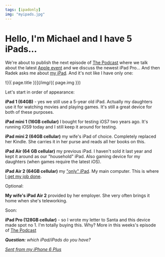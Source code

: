```yaml
---
tags: [ipadonly]
img: "myipads.jpg"
---
```


# Hello, I'm Michael and I have 5 iPads...

We're about to publish the next episode of [The Podcast][tp] where we talk about the latest [Apple event](/ipadpro) and we discuss the newest iPad Pro... And then Radek asks me about [my iPad][io]. And it's not like I have only one:

<!--More-->

![{{ page.title }}](/img/{{ page.img }})

Let's start in order of appearance:

**iPad 1 (64GB)** - yes we still use a 5-year old iPad. Actually my daughters use it for watching movies and playing games. It's still a great device for both of these purposes. 

**iPad mini 1 (16GB cellular)** I bought for testing iOS7 two years ago. It's running iOS9 today and I still keep it around for testing.

**iPad mini 2 (64GB cellular)** my wife's iPad of choice. Completely replaced her Kindle. She carries it in her purse and reads all her books on this. 

**iPad Air (64 GB cellular)** my previous iPad. I haven't sold it last year and kept it around as our "household" iPad. Also gaming device for my daughters (when games require the latest iOS). 

**iPad Air 2 (64GB cellular)** my ["only" iPad][io]. My main computer. This is where [I get my job done][n].

Optional:

**My wife's iPad Air 2** provided by her employer. She very often brings it home when she's teleworking. 

Soon:

**iPad Pro (128GB cellular)** - so I wrote my letter to Santa and this device made spot no 1. I'm totally buying this. Why? More in this weeks's episode of [The Podcast][tp]

***Question:*** *which iPad/iPads do you have?*

*[Sent from my iPhone 6 Plus](/6pluslove)*

[tp]: http://thepodcast.fm
[i]: http://iMagazine.pl
[d]: http://db.tt/kD7Liux
[e]: /how-i-use-evernote
[p]: /passion
[n]: https://michael.gratis/nozbe
[io]: https://michael.gratis/ipadonly/
[pm]: http://productivemag.com/
[s]: /show
[t]: http://twitter.com/MSliwinski
